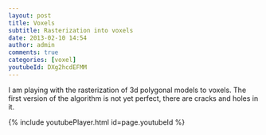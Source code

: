 ```yaml
---
layout: post
title: Voxels
subtitle: Rasterization into voxels
date: 2013-02-10 14:54
author: admin
comments: true
categories: [voxel]
youtubeId: DXg2hcdEFMM
---
```

I am playing with the rasterization of 3d polygonal models to voxels. The first version of the algorithm is not yet perfect, there are cracks and holes in it.

{% include youtubePlayer.html id=page.youtubeId %}


